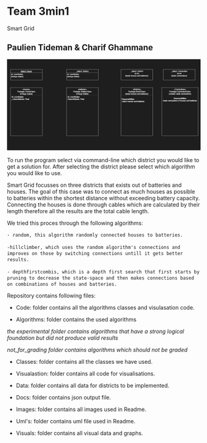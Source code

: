 # Team 3min1
Smart Grid

## Paulien Tideman & Charif Ghammane

![alt text](images/uml_official.png)


To run the program select via command-line which district you would like to get a solution for. 
After selecting the district please select which algorithm you would like to use.

Smart Grid focusses on three districts that exists out of batteries and houses. 
The goal of this case was to connect as much houses as possible to batteries within the shortest distance without exceeding battery capacity.
Connecting the houses is done through cables which are calculated by their length therefore all the results are the total cable length. 

We tried this proces through the following algorithms:

    - random, this algorithm randomly connected houses to batteries.

    -hillclimber, which uses the random algorithm's connections and improves on those by switching connections untill it gets better results.

    - depthfirstcombis, which is a depth first search that first starts by pruning to decrease the state-space and then makes connections based on combinations of houses and batteries. 

Repository contains following files:

- Code: folder contains all the algorithms classes and visulasation code.

- Algorithms: folder contains the used algorithms

*the experimental folder contains algorithms that have a strong logical foundation but did not produce valid results* 

*not_for_grading folder contains algorithms which should not be graded* 

- Classes: folder contains all the classes we have used.

- Visualastion: folder contains all code for visualisations.

- Data: folder contains all data for districts to be implemented.

- Docs: folder contains json output file.

- Images: folder contains all images used in Readme.

- Uml's: folder contains uml file used in Readme.

- Visuals: folder contains all visual data and graphs.
